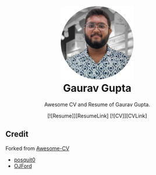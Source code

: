 <h1 align="center">
    <img alt="GG" src="https://github.com/airwarriorg91/Awesome-CV/raw/master/gaurav-circle.jpg" width="200px" height="200px" />
  <br />
  Gaurav Gupta
</h1>

<p align="center">
  Awesome CV and Resume of Gaurav Gupta.
</p>

<p align="center">
  [![Resume]][ResumeLink]
  [![CV]][CVLink]
</p>


## Credit
Forked from [Awesome-CV](https://github.com/posquit0/Awesome-CV)
- [posquit0](https://github.com/posquit0)
- [OJFord](https://github.com/OJFord)


<!---------------------------------------------------------------------------->
[Resume]: https://img.shields.io/badge/Resume-EF2D5E
[ResumeLink]: resume.pdf
[CVLink]: cv.pdf
[CV]: https://img.shields.io/badge/Curriculum%20Vitae-C7EAE4